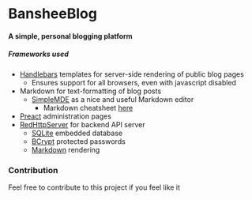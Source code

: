 # BansheeBlog
#### A simple, personal blogging platform

##### Frameworks used
- [Handlebars](https://github.com/rexm/Handlebars.Net) templates for server-side rendering of public blog pages
    - Ensures support for all browsers, even with javascript disabled
- Markdown for text-formatting of blog posts
    - [SimpleMDE](https://github.com/sparksuite/simplemde-markdown-editor) as a nice and useful Markdown editor
        - Markdown cheatsheet [here](https://github.com/adam-p/markdown-here/wiki/Markdown-Cheatsheet)
- [Preact](https://github.com/developit/preact) administration pages
- [RedHttpServer](https://github.com/rosenbjerg/Red) for backend API server
    - [SQLite](https://github.com/praeclarum/sqlite-net) embedded database
    - [BCrypt](https://github.com/neoKushan/BCrypt.Net-Core) protected passwords
    - [Markdown](https://github.com/Knagis/CommonMark.NET/) rendering
    
    
    
    
    
    
    
### Contribution
Feel free to contribute to this project if you feel like it